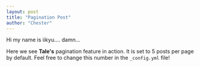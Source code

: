 ```yaml
---
layout: post
title: "Pagination Post"
author: "Chester"
---
```


Hi my name is iikyu.... damn...

Here we see **Tale's** pagination feature in action. It is set to 5 posts per page by default. Feel free to change this number in the `_config.yml` file!
